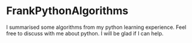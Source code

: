 # FrankPythonAlgorithms
I summarised some algorithms from my python learning experience. Feel free to discuss with me about python. I will be glad if I can help.  
